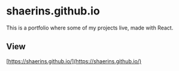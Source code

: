 # shaerins.github.io

This is a portfolio where some of my projects live, made with React.

## View

[https://shaerins.github.io/](https://shaerins.github.io/)

